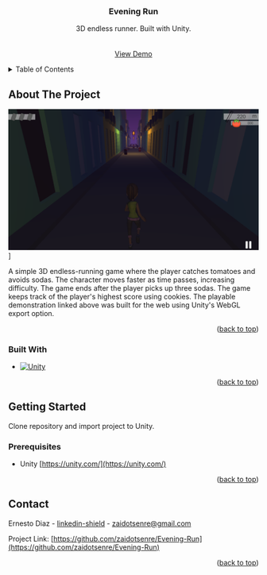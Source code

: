 <!-- Improved compatibility of back to top link: See: https://github.com/othneildrew/Best-README-Template/pull/73 -->
<a name="readme-top"></a>
<!--
*** Thanks for checking out the Best-README-Template. If you have a suggestion
*** that would make this better, please fork the repo and create a pull request
*** or simply open an issue with the tag "enhancement".
*** Don't forget to give the project a star!
*** Thanks again! Now go create something AMAZING! :D
-->



<!-- PROJECT SHIELDS -->
<!--
*** I'm using markdown "reference style" links for readability.
*** Reference links are enclosed in brackets [ ] instead of parentheses ( ).
*** See the bottom of this document for the declaration of the reference variables
*** for contributors-url, forks-url, etc. This is an optional, concise syntax you may use.
*** https://www.markdownguide.org/basic-syntax/#reference-style-links
-->

<!-- PROJECT LOGO -->
<br />
<div align="center">
<h3 align="center">Evening Run</h3>

  <p align="center">
    3D endless runner. Built with Unity.
    <br />
    <br />
    <br />
    <a href="https://play.unity.com/mg/other/webgl-builds-44185">View Demo</a>
  </p>
</div>



<!-- TABLE OF CONTENTS -->
<details>
  <summary>Table of Contents</summary>
  <ol>
    <li>
      <a href="#about-the-project">About The Project</a>
      <ul>
        <li><a href="#built-with">Built With</a></li>
      </ul>
    </li>
    <li>
      <a href="#getting-started">Getting Started</a>
      <ul>
        <li><a href="#prerequisites">Prerequisites</a></li>
      </ul>
    </li>
    <li><a href="#contact">Contact</a></li>
  </ol>
</details>



<!-- ABOUT THE PROJECT -->
## About The Project

[![Product Name Screen Shot][product-screenshot]](https://play.unity.com/mg/other/webgl-builds-44185)]

A simple 3D endless-running game where the player catches tomatoes and avoids sodas. The character moves faster as time passes, increasing difficulty. The game ends after the player picks up three sodas. The game keeps track of the player's highest score using cookies. The playable demonstration linked above was built for the web using Unity's WebGL export option. 

<p align="right">(<a href="#readme-top">back to top</a>)</p>



### Built With

* [![Unity][Unity-badge]][Unity-url]

<p align="right">(<a href="#readme-top">back to top</a>)</p>



<!-- GETTING STARTED -->
## Getting Started

Clone repository and import project to Unity.

### Prerequisites

* Unity [https://unity.com/](https://unity.com/)

<p align="right">(<a href="#readme-top">back to top</a>)</p>



<!-- CONTACT -->
## Contact

Ernesto Diaz - [linkedin-shield]([linkedin-url]) - zaidotsenre@gmail.com

Project Link: [https://github.com/zaidotsenre/Evening-Run](https://github.com/zaidotsenre/Evening-Run)

<p align="right">(<a href="#readme-top">back to top</a>)</p>



<!-- MARKDOWN LINKS & IMAGES -->
<!-- https://www.markdownguide.org/basic-syntax/#reference-style-links -->
[contributors-shield]: https://img.shields.io/github/contributors/zaidotsenre/Evening-Run.svg?style=for-the-badge
[contributors-url]: https://github.com/zaidotsenre/Evening-Run/graphs/contributors
[forks-shield]: https://img.shields.io/github/forks/zaidotsenre/Evening-Run.svg?style=for-the-badge
[forks-url]: https://github.com/zaidotsenre/Evening-Run/network/members
[stars-shield]: https://img.shields.io/github/stars/zaidotsenre/Evening-Run.svg?style=for-the-badge
[stars-url]: https://github.com/zaidotsenre/Evening-Run/stargazers
[issues-shield]: https://img.shields.io/github/issues/zaidotsenre/Evening-Run.svg?style=for-the-badge
[issues-url]: https://github.com/zaidotsenre/Evening-Run/issues
[license-shield]: https://img.shields.io/github/license/zaidotsenre/Evening-Run.svg?style=for-the-badge
[license-url]: https://github.com/zaidotsenre/Evening-Run/blob/master/LICENSE.txt
[linkedin-shield]: https://img.shields.io/badge/-LinkedIn-black.svg?style=for-the-badge&logo=linkedin&colorB=555
[linkedin-url]: https://linkedin.com/in/zaidotsenre
[product-screenshot]: screenshot.png
[Unity-badge]: https://img.shields.io/badge/unity-000000?style=for-the-badge&logo=Unity&logoColor=white
[Unity-url]: https://unity.com/
